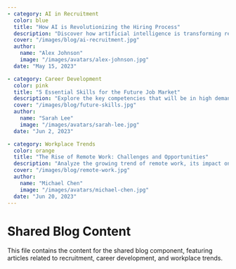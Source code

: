 ```yaml
---
- category: AI in Recruitment
  color: blue
  title: "How AI is Revolutionizing the Hiring Process"
  description: "Discover how artificial intelligence is transforming recruitment, from resume screening to candidate matching, and what it means for job seekers and employers."
  cover: "/images/blog/ai-recruitment.jpg"
  author:
    name: "Alex Johnson"
    image: "/images/avatars/alex-johnson.jpg"
  date: "May 15, 2023"

- category: Career Development
  color: pink
  title: "5 Essential Skills for the Future Job Market"
  description: "Explore the key competencies that will be in high demand in the coming years and how you can develop them to stay competitive in your career."
  cover: "/images/blog/future-skills.jpg"
  author:
    name: "Sarah Lee"
    image: "/images/avatars/sarah-lee.jpg"
  date: "Jun 2, 2023"

- category: Workplace Trends
  color: orange
  title: "The Rise of Remote Work: Challenges and Opportunities"
  description: "Analyze the growing trend of remote work, its impact on companies and employees, and strategies for success in a distributed work environment."
  cover: "/images/blog/remote-work.jpg"
  author:
    name: "Michael Chen"
    image: "/images/avatars/michael-chen.jpg"
  date: "Jun 20, 2023"
---
```


# Shared Blog Content

This file contains the content for the shared blog component, featuring articles related to recruitment, career development, and workplace trends.